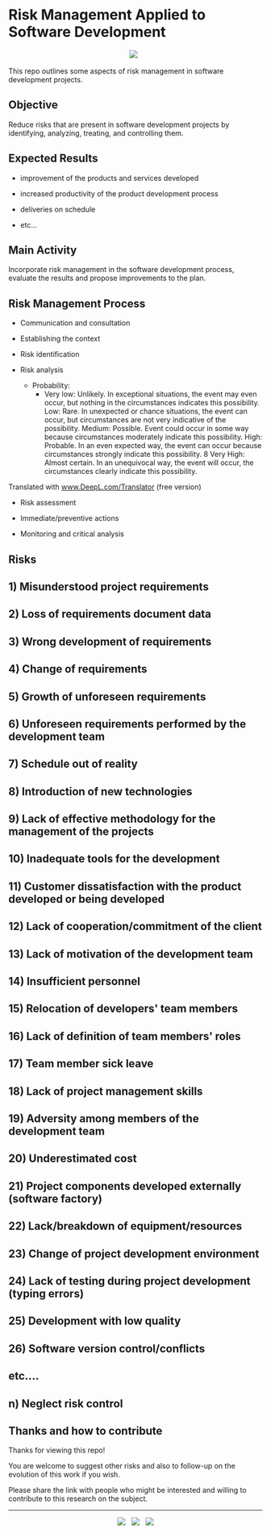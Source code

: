 
# Risk Management Applied to Software Development

<p align='center'>
  <img
    src="https://img.shields.io/badge/risk%20management%20applied%20to%20software%20development%20projects-Under%20Construction-999999?style=for-the-badge&logo=git&logoColor=white" />&nbsp;&nbsp;
</p>

This repo outlines some aspects of risk management in software development projects.

## Objective

Reduce risks that are present in software development projects by identifying, analyzing, treating, and controlling them.

## Expected Results

- improvement of the products and services developed

- increased productivity of the product development process

- deliveries on schedule

- etc...

## Main Activity

Incorporate risk management in the software development process, evaluate the results and propose improvements to the plan.

## Risk Management Process

- Communication and consultation

- Establishing the context

- Risk identification

- Risk analysis
   - Probability:
      - Very low:   Unlikely. In exceptional situations, the event may even occur, but nothing in the circumstances indicates this possibility.
        Low:        Rare. In unexpected or chance situations, the event can occur, but circumstances are not very indicative of the possibility.
        Medium:     Possible. Event could occur in some way because circumstances moderately indicate this possibility.
        High:       Probable. In an even expected way, the event can occur because circumstances strongly indicate this possibility. 8
        Very High:  Almost certain. In an unequivocal way, the event will occur, the circumstances clearly indicate this possibility.

Translated with www.DeepL.com/Translator (free version)

- Risk assessment

- Immediate/preventive actions 

- Monitoring and critical analysis

## Risks

## 1) Misunderstood project requirements

## 2) Loss of requirements document data

## 3) Wrong development of requirements

## 4) Change of requirements

## 5) Growth of unforeseen requirements

## 6) Unforeseen requirements performed by the development team

## 7) Schedule out of reality

## 8) Introduction of new technologies

## 9) Lack of effective methodology for the management of the projects

## 10) Inadequate tools for the development

## 11) Customer dissatisfaction with the product developed or being developed 

## 12) Lack of cooperation/commitment of the client

## 13) Lack of motivation of the development team

## 14) Insufficient personnel

## 15) Relocation of developers' team members

## 16) Lack of definition of team members' roles

## 17) Team member sick leave

## 18) Lack of project management skills

## 19) Adversity among members of the development team

## 20) Underestimated cost

## 21) Project components developed externally (software factory)

## 22) Lack/breakdown of equipment/resources

## 23) Change of project development environment

## 24) Lack of testing during project development (typing errors)

## 25) Development with low quality

## 26) Software version control/conflicts

## etc....

## n) Neglect risk control

## Thanks and how to contribute

Thanks for viewing this repo!

You are welcome to suggest other risks and also to follow-up on the evolution of this work if you wish.

Please share the link with people who might be interested and willing to contribute to this research on the subject.

<!-- FOOTER (Author / Visit My Online Resume / Download My PDF Resume) -->
<hr>
<p align='center'>
  <a href="#"><img
      src="https://img.shields.io/badge/author-%C2%A9%20Siomara%20Cintia%20Pantarotto.%20All%20rights%20reserved.-008080?style=social"></a>&nbsp;&nbsp;
  <a href="https://siomara.com.br/"><img
      src="https://img.shields.io/badge/visit-My Online Resume-008080?style=social"></a>&nbsp;&nbsp;
  <a href="https://siomara.com.br/ResumePANTAROTTO.pdf"><img
      src="https://img.shields.io/badge/download-My PDF Resume-008080?style=social"></a>
</p>
